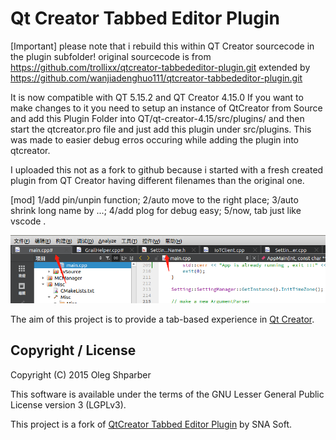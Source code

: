 # Qt Creator Tabbed Editor Plugin

[Important]
please note that i rebuild this within QT Creator sourcecode in the plugin subfolder!
original sourcecode is from https://github.com/trollixx/qtcreator-tabbededitor-plugin.git 
extended by  https://github.com/wanjiadenghuo111/qtcreator-tabbededitor-plugin.git

It is now compatible with QT 5.15.2 and QT Creator 4.15.0
If you want to make changes to it you need to setup an instance of QtCreator from Source and add this Plugin Folder into
QT/qt-creator-4.15/src/plugins/ and then start the qtcreator.pro file and just add this plugin under src/plugins.
This was made to easier debug erros occuring while adding the plugin into qtcreator.

I uploaded this not as a fork to github because i started with a fresh created plugin from QT Creator having different filenames than
the original one. 

[mod]
1/add pin/unpin function;
2/auto move to  the right place;
3/auto shrink long name by ...;
4/add plog for debug easy;
5/now, tab just like vscode .

![pic1](./tab.png)

The aim of this project is to provide a tab-based experience in [Qt Creator](http://qt-project.org/wiki/Category:Tools::QtCreator).

## Copyright / License

Copyright (C) 2015 Oleg Shparber

This software is available under the terms of the GNU Lesser General Public License version 3 (LGPLv3).

This project is a fork of [QtCreator Tabbed Editor Plugin](https://sourceforge.net/projects/tabbededitor/) by SNA Soft.
